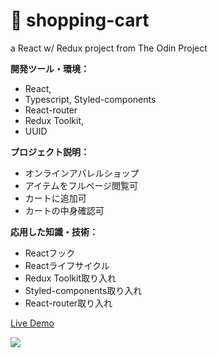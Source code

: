 # 🌱 shopping-cart

a React w/ Redux project from The Odin Project

**開発ツール・環境：**
- React, 
- Typescript, Styled-components
- React-router
- Redux Toolkit,
- UUID

**プロジェクト説明：**
- オンラインアパレルショップ
- アイテムをフルページ閲覧可
- カートに追加可
- カートの中身確認可
 
**応用した知識・技術：**
- Reactフック
- Reactライフサイクル
- Redux Toolkit取り入れ
- Styled-components取り入れ
- React-router取り入れ

[Live Demo](https://thanh-luan-nguyen.github.io/shopping-cart/)

<img src="https://github.com/thanh-luan-nguyen/thanh-luan-nguyen/blob/main/project_preview_gifs/theOdinProject/Shopping%20Cart.gif"/>

